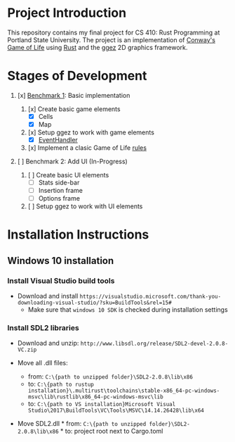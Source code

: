 # Project Introduction
This repository contains my final project for CS 410: Rust Programming at Portland State University. The project is an implementation of [Conway's Game of Life](https://en.wikipedia.org/wiki/Conway%27s_Game_of_Life) using [Rust](https://www.rust-lang.org/en-US/) and the [ggez](https://github.com/ggez/ggez) 2D graphics framework. 

# Stages of Development
1. [x] [Benchmark 1](https://github.com/MatthewGreenlaw/GameOfLife/releases/tag/Benchmark-1): Basic implementation
   1. [x] Create basic game elements
      * [x] Cells
      * [x] Map
   2. [x] Setup ggez to work with game elements
      * [x] [EventHandler](//https://docs.rs/ggez/0.3.1/ggez/event/trait.EventHandler.html)
   3. [x] Implement a clasic Game of Life [rules](https://en.wikipedia.org/wiki/Conway%27s_Game_of_Life#Rules)

2. [ ] Benchmark 2: Add UI (In-Progress)
   1. [ ] Create basic UI elements
      * [ ] Stats side-bar
      * [ ] Insertion frame
      * [ ] Options frame
   2. [ ] Setup ggez to work with UI elements

# Installation Instructions
## Windows 10 installation
### Install Visual Studio build tools
  * Download and install `https://visualstudio.microsoft.com/thank-you-downloading-visual-studio/?sku=BuildTools&rel=15#`
    * Make sure that `windows 10 SDK` is checked during installation settings

### Install SDL2 libraries
  * Download and unzip: `http://www.libsdl.org/release/SDL2-devel-2.0.8-VC.zip`
  * Move all .dll files:
    * from: `C:\{path to unzipped folder}\SDL2-2.0.8\lib\x86`
    * to: `C:\{path to rustup installation}\.multirust\toolchains\stable-x86_64-pc-windows-msvc\lib\rustlib\x86_64-pc-windows-msvc\lib`
    * to: `C:\{path to VS installation}Microsoft Visual Studio\2017\BuildTools\VC\Tools\MSVC\14.14.26428\lib\x64`

   * Move SDL2.dll 
    * from: `C:\{path to unzipped folder}\SDL2-2.0.8\lib\x86`
    * to: project root next to Cargo.toml